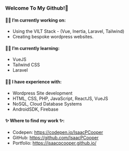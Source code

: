 ### Welcome To My Github!👋
#### 👨‍💻  I’m currently working on: 
* Using the VILT Stack - (Vue, Inertia, Laravel, Tailwind)
* Creating bespoke wordpress websites.
#### 👨‍💻  I’m currently learning: 
* VueJS
* Tailwind CSS
* Laravel
#### 👨‍💻  I have experience with:
* Wordpress Site development
* HTML, CSS, PHP, JavaScript, ReactJS, VueJS
* NoSQL, Cloud Database Systems
* AndroidSDK, Firebase

#### ✨ Where to find my work ✨:
* Codepen: https://codepen.io/IsaacPCooper
* GitHub: https://github.com/IsaacPCooper
* Portfolio: https://isaacpcooper.github.io/
<!--
**IsaacPCooper/IsaacPCooper** is a ✨ _special_ ✨ repository because its `README.md` (this file) appears on your GitHub profile.

Here are some ideas to get you started:

- 🔭 I’m currently working on ...
- 🌱 I’m currently learning ...
- 👯 I’m looking to collaborate on ...
- 🤔 I’m looking for help with ...
- 💬 Ask me about ...
- 📫 How to reach me: ...
- 😄 Pronouns: ...
- ⚡ Fun fact: ...
-->
